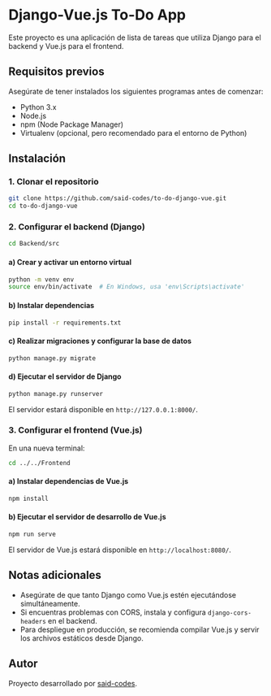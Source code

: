 # Django-Vue.js To-Do App

Este proyecto es una aplicación de lista de tareas que utiliza Django para el backend y Vue.js para el frontend.

## Requisitos previos

Asegúrate de tener instalados los siguientes programas antes de comenzar:
- Python 3.x
- Node.js
- npm (Node Package Manager)
- Virtualenv (opcional, pero recomendado para el entorno de Python)

## Instalación

### 1. Clonar el repositorio

```bash
git clone https://github.com/said-codes/to-do-django-vue.git
cd to-do-django-vue
```

### 2. Configurar el backend (Django)

```bash
cd Backend/src
```

#### a) Crear y activar un entorno virtual

```bash
python -m venv env
source env/bin/activate  # En Windows, usa 'env\Scripts\activate'
```

#### b) Instalar dependencias

```bash
pip install -r requirements.txt
```

#### c) Realizar migraciones y configurar la base de datos

```bash
python manage.py migrate
```

#### d) Ejecutar el servidor de Django

```bash
python manage.py runserver
```

El servidor estará disponible en `http://127.0.0.1:8000/`.

### 3. Configurar el frontend (Vue.js)

En una nueva terminal:

```bash
cd ../../Frontend
```

#### a) Instalar dependencias de Vue.js

```bash
npm install
```

#### b) Ejecutar el servidor de desarrollo de Vue.js

```bash
npm run serve
```

El servidor de Vue.js estará disponible en `http://localhost:8080/`.

## Notas adicionales

- Asegúrate de que tanto Django como Vue.js estén ejecutándose simultáneamente.
- Si encuentras problemas con CORS, instala y configura `django-cors-headers` en el backend.
- Para despliegue en producción, se recomienda compilar Vue.js y servir los archivos estáticos desde Django.

## Autor

Proyecto desarrollado por [said-codes](https://github.com/said-codes).

